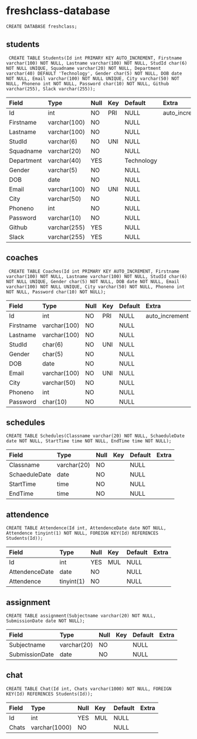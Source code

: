 # freshclass-database

```syntax
CREATE DATABASE freshclass;
```

## students
```syntax
 CREATE TABLE Students(Id int PRIMARY KEY AUTO_INCREMENT, Firstname varchar(100) NOT NULL, Lastname varchar(100) NOT NULL, StudId char(6) NOT NULL UNIQUE, Squadname varchar(20) NOT NULL, Department varchar(40) DEFAULT 'Technology', Gender char(5) NOT NULL, DOB date NOT NULL, Email varchar(100) NOT NULL UNIQUE, City varchar(50) NOT NULL, Phoneno int NOT NULL, Password char(10) NOT NULL, Github varchar(255), Slack varchar(255));
```

| Field      | Type         | Null | Key | Default    | Extra          |
|:-----------|:-------------|:-----|:----|:-----------|:---------------|
| Id         | int          | NO   | PRI | NULL       | auto_increment |
| Firstname  | varchar(100) | NO   |     | NULL       |                |
| Lastname   | varchar(100) | NO   |     | NULL       |                |
| StudId     | varchar(6)   | NO   | UNI | NULL       |                |
| Squadname  | varchar(20)  | NO   |     | NULL       |                |
| Department | varchar(40)  | YES  |     | Technology |                |
| Gender     | varchar(5)   | NO   |     | NULL       |                |
| DOB        | date         | NO   |     | NULL       |                |
| Email      | varchar(100) | NO   | UNI | NULL       |                |
| City       | varchar(50)  | NO   |     | NULL       |                |
| Phoneno    | int          | NO   |     | NULL       |                |
| Password   | varchar(10)  | NO   |     | NULL       |                |
| Github     | varchar(255) | YES  |     | NULL       |                |
| Slack      | varchar(255) | YES  |     | NULL       |                |

## coaches
```syntax
 CREATE TABLE Coaches(Id int PRIMARY KEY AUTO_INCREMENT, Firstname varchar(100) NOT NULL, Lastname varchar(100) NOT NULL, StudId char(6) NOT NULL UNIQUE, Gender char(5) NOT NULL, DOB date NOT NULL, Email varchar(100) NOT NULL UNIQUE, City varchar(50) NOT NULL, Phoneno int NOT NULL, Password char(10) NOT NULL);
```

| Field     | Type         | Null | Key | Default | Extra          |
|:----------|:-------------|:-----|:----|:--------|:---------------|
| Id        | int          | NO   | PRI | NULL    | auto_increment |
| Firstname | varchar(100) | NO   |     | NULL    |                |
| Lastname  | varchar(100) | NO   |     | NULL    |                |
| StudId    | char(6)      | NO   | UNI | NULL    |                |
| Gender    | char(5)      | NO   |     | NULL    |                |
| DOB       | date         | NO   |     | NULL    |                |
| Email     | varchar(100) | NO   | UNI | NULL    |                |
| City      | varchar(50)  | NO   |     | NULL    |                |
| Phoneno   | int          | NO   |     | NULL    |                |
| Password  | char(10)     | NO   |     | NULL    |                |

## schedules
```syntax
CREATE TABLE Schedules(Classname varchar(20) NOT NULL, SchaeduleDate date NOT NULL, StartTime time NOT NULL, EndTime time NOT NULL);
```
| Field         | Type        | Null | Key | Default | Extra |
|:--------------|:------------|:-----|:----|:--------|:------|
| Classname     | varchar(20) | NO   |     | NULL    |       |
| SchaeduleDate | date        | NO   |     | NULL    |       |
| StartTime     | time        | NO   |     | NULL    |       |
| EndTime       | time        | NO   |     | NULL    |       |

## attendence
```syntax
CREATE TABLE Attendence(Id int, AttendenceDate date NOT NULL, Attendence tinyint(1) NOT NULL, FOREIGN KEY(Id) REFERENCES Students(Id));
```

| Field          | Type       | Null | Key | Default | Extra |
|:---------------|:-----------|:-----|:----|:--------|:------|
| Id             | int        | YES  | MUL | NULL    |       |
| AttendenceDate | date       | NO   |     | NULL    |       |
| Attendence     | tinyint(1) | NO   |     | NULL    |       |


## assignment
```syntax
CREATE TABLE assignment(Subjectname varchar(20) NOT NULL, SubmissionDate date NOT NULL);
```

| Field          | Type        | Null | Key | Default | Extra |
|:---------------|:------------|:-----|:----|:--------|:------|
| Subjectname    | varchar(20) | NO   |     | NULL    |       |
| SubmissionDate | date        | NO   |     | NULL    |       |

## chat
```syntax
CREATE TABLE Chat(Id int, Chats varchar(1000) NOT NULL, FOREIGN KEY(Id) REFERENCES Students(Id));
```
| Field | Type          | Null | Key | Default | Extra |
|:------|:--------------|:-----|:----|:--------|:------|
| Id    | int           | YES  | MUL | NULL    |       |
| Chats | varchar(1000) | NO   |     | NULL    |       |
